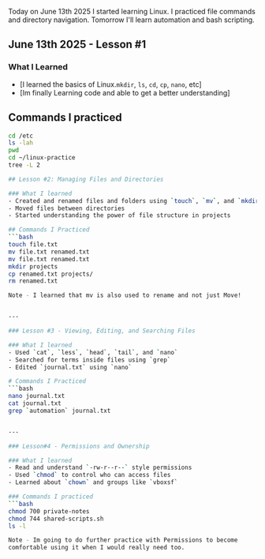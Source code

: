 Today on June 13th 2025  I started learning Linux.
I practiced file commands and directory navigation.
Tomorrow I'll learn automation and bash scripting.

## June 13th 2025 - Lesson #1

### What I Learned
- [I learned the basics of Linux.`mkdir`, `ls`, `cd`, `cp`, `nano`, etc]
- [Im finally Learning code and able to get a better understanding]

## Commands I practiced
```bash
cd /etc
ls -lah
pwd
cd ~/linux-practice
tree -L 2

## Lesson #2: Managing Files and Directories

### What I learned
- Created and renamed files and folders using `touch`, `mv`, and `mkdir`
- Moved files between directories
- Started understanding the power of file structure in projects

## Commands I Practiced
```bash
touch file.txt
mv file.txt renamed.txt
mv file.txt renamed.txt
mkdir projects
cp renamed.txt projects/
rm renamed.txt

Note - I learned that mv is also used to rename and not just Move!


---

### Lesson #3 - Viewing, Editing, and Searching Files

### What I learned
- Used `cat`, `less`, `head`, `tail`, and `nano`
- Searched for terms inside files using `grep`
- Edited `journal.txt` using `nano`

# Commands I Practiced
```bash
nano journal.txt
cat journal.txt
grep `automation` journal.txt


---

### Lesson#4 - Permissions and Ownership

### What I learned
- Read and understand `-rw-r--r--` style permissions
- Used `chmod` to control who can access files
- Learned about `chown` and groups like `vboxsf`

### Commands I practiced
```bash
chmod 700 private-notes
chmod 744 shared-scripts.sh
ls -l

Note - Im going to do further practice with Permissions to become 
comfortable using it when I would really need too.
